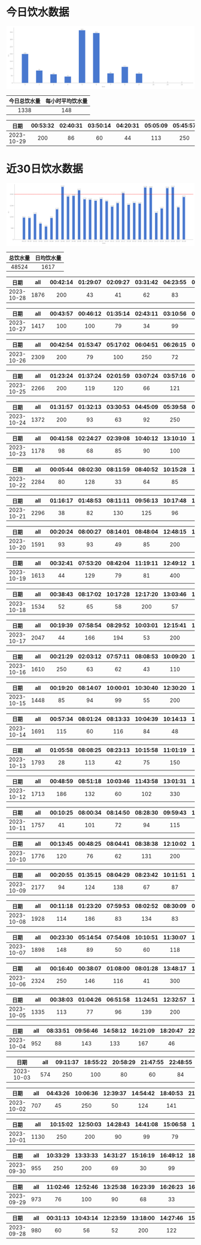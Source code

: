 # 今日饮水数据

<div align=center>
<img src="today.png" style="zoom: 100%;" />

| 今日总饮水量 | 每小时平均饮水量 |
| :----: | :----: |
| 1338 | 148 |
</div>

| 日期 | 00:53:32 | 02:40:31 | 03:50:14 | 04:20:31 | 05:05:09 | 05:45:57 | 06:29:26 | 06:46:26 | 07:23:03 | 08:28:43 | 17:39:34 |
| :----: | :----: | :----: | :----: | :----: | :----: | :----: | :----: | :----: | :----: | :----: | :----: |
| 2023-10-29 | 200 | 86 | 60 | 44 | 113 | 250 | 187 | 157 | 66 | 111 | 64 |

# 近30日饮水数据

<div align=center>
<img src="30.png"style="zoom: 100%;" />

| 总饮水量 | 日均饮水量 |
| :----: | :----: |
| 48524 | 1617 |
</div>

| 日期 | all | 00:42:14 | 01:29:07 | 02:09:27 | 03:31:42 | 04:23:55 | 05:40:24 | 06:19:12 | 06:26:51 | 08:52:35 | 18:07:18 | 19:08:41 | 20:59:31 | 21:59:14 | 23:23:48 |
| :----: | :----: | :----: | :----: | :----: | :----: | :----: | :----: | :----: | :----: | :----: | :----: | :----: | :----: | :----: | :----: |
| 2023-10-28 | 1876 | 200 | 43 | 41 | 62 | 83 | 250 | 10 | 158 | 28 | 500 | 102 | 102 | 146 | 151 |

| 日期 | all | 00:43:57 | 00:46:12 | 01:35:14 | 02:43:11 | 03:10:56 | 04:44:35 | 08:08:42 | 08:20:06 | 17:16:22 | 17:50:14 | 18:20:31 | 20:32:29 | 22:47:19 | 23:59:32 |
| :----: | :----: | :----: | :----: | :----: | :----: | :----: | :----: | :----: | :----: | :----: | :----: | :----: | :----: | :----: | :----: |
| 2023-10-27 | 1417 | 100 | 100 | 79 | 34 | 99 | 86 | 250 | 55 | 100 | 110 | 115 | 77 | 65 | 147 |

| 日期 | all | 00:42:54 | 01:53:47 | 05:17:02 | 06:04:51 | 06:26:15 | 06:53:17 | 07:13:24 | 08:39:00 | 17:07:55 | 18:58:33 | 20:32:14 | 20:54:29 | 21:32:57 | 21:35:21 | 22:03:32 | 22:28:58 | 22:45:38 | 23:31:07 |
| :----: | :----: | :----: | :----: | :----: | :----: | :----: | :----: | :----: | :----: | :----: | :----: | :----: | :----: | :----: | :----: | :----: | :----: | :----: | :----: |
| 2023-10-26 | 2309 | 200 | 79 | 100 | 250 | 72 | 119 | 206 | 46 | 88 | 200 | 192 | 79 | 60 | 113 | 87 | 136 | 179 | 103 |

| 日期 | all | 01:23:24 | 01:37:24 | 02:01:59 | 03:07:24 | 03:57:16 | 05:40:27 | 06:51:28 | 08:40:21 | 17:21:39 | 17:53:30 | 19:24:53 | 20:31:26 | 22:38:40 |
| :----: | :----: | :----: | :----: | :----: | :----: | :----: | :----: | :----: | :----: | :----: | :----: | :----: | :----: | :----: |
| 2023-10-25 | 2266 | 200 | 119 | 120 | 66 | 121 | 250 | 149 | 65 | 300 | 159 | 118 | 99 | 500 |

| 日期 | all | 01:31:57 | 01:32:13 | 03:30:53 | 04:45:09 | 05:39:58 | 07:51:28 | 08:16:04 | 14:09:47 | 18:19:45 | 19:09:02 | 20:24:17 | 22:10:02 | 22:42:10 |
| :----: | :----: | :----: | :----: | :----: | :----: | :----: | :----: | :----: | :----: | :----: | :----: | :----: | :----: | :----: |
| 2023-10-24 | 1372 | 200 | 93 | 63 | 92 | 250 | 108 | 72 | 60 | 48 | 100 | 63 | 109 | 114 |

| 日期 | all | 00:41:58 | 02:24:27 | 02:39:08 | 10:40:12 | 13:10:10 | 14:13:53 | 15:46:27 | 16:20:41 | 17:31:16 | 20:33:39 | 21:18:58 | 21:52:11 | 22:42:13 |
| :----: | :----: | :----: | :----: | :----: | :----: | :----: | :----: | :----: | :----: | :----: | :----: | :----: | :----: | :----: |
| 2023-10-23 | 1178 | 98 | 68 | 85 | 90 | 100 | 55 | 73 | 32 | 67 | 190 | 110 | 100 | 110 |

| 日期 | all | 00:05:44 | 08:02:30 | 08:11:59 | 08:40:52 | 10:15:28 | 10:54:04 | 11:45:04 | 12:13:06 | 13:07:27 | 15:13:38 | 16:15:10 | 17:09:48 | 17:17:36 | 23:01:12 |
| :----: | :----: | :----: | :----: | :----: | :----: | :----: | :----: | :----: | :----: | :----: | :----: | :----: | :----: | :----: | :----: |
| 2023-10-22 | 2284 | 80 | 128 | 33 | 64 | 85 | 154 | 137 | 200 | 96 | 64 | 143 | 200 | 400 | 500 |

| 日期 | all | 01:16:17 | 01:48:53 | 08:11:11 | 09:56:13 | 10:17:48 | 11:29:31 | 12:10:43 | 13:12:57 | 14:02:23 | 14:33:21 | 14:58:29 | 15:14:32 | 16:10:57 | 18:30:31 | 19:31:43 | 20:25:34 | 21:22:54 | 22:40:59 | 23:42:50 |
| :----: | :----: | :----: | :----: | :----: | :----: | :----: | :----: | :----: | :----: | :----: | :----: | :----: | :----: | :----: | :----: | :----: | :----: | :----: | :----: | :----: |
| 2023-10-21 | 2296 | 38 | 82 | 130 | 125 | 96 | 145 | 250 | 98 | 38 | 213 | 113 | 159 | 123 | 93 | 140 | 60 | 250 | 64 | 79 |

| 日期 | all | 00:20:24 | 08:00:27 | 08:14:01 | 08:48:04 | 12:48:15 | 13:02:12 | 13:40:40 | 14:55:15 | 16:37:33 | 17:11:35 | 17:29:57 | 20:21:08 | 21:29:10 | 22:56:51 | 23:41:38 |
| :----: | :----: | :----: | :----: | :----: | :----: | :----: | :----: | :----: | :----: | :----: | :----: | :----: | :----: | :----: | :----: | :----: |
| 2023-10-20 | 1591 | 93 | 93 | 49 | 85 | 200 | 89 | 106 | 91 | 110 | 86 | 103 | 250 | 73 | 93 | 70 |

| 日期 | all | 00:32:41 | 07:53:20 | 08:42:04 | 11:19:11 | 12:49:12 | 15:11:03 | 15:43:41 | 17:18:56 | 19:18:57 | 21:32:37 | 22:29:04 | 23:15:47 |
| :----: | :----: | :----: | :----: | :----: | :----: | :----: | :----: | :----: | :----: | :----: | :----: | :----: | :----: |
| 2023-10-19 | 1613 | 44 | 129 | 79 | 81 | 400 | 73 | 108 | 200 | 78 | 250 | 83 | 88 |

| 日期 | all | 00:38:43 | 08:17:02 | 10:17:28 | 12:17:20 | 13:03:46 | 13:39:00 | 14:29:17 | 15:18:14 | 15:54:37 | 17:13:03 | 18:59:57 | 19:50:05 | 20:46:20 | 22:06:52 | 23:16:40 |
| :----: | :----: | :----: | :----: | :----: | :----: | :----: | :----: | :----: | :----: | :----: | :----: | :----: | :----: | :----: | :----: | :----: |
| 2023-10-18 | 1534 | 52 | 65 | 58 | 200 | 57 | 67 | 65 | 90 | 60 | 200 | 96 | 67 | 51 | 250 | 156 |

| 日期 | all | 00:19:39 | 07:58:54 | 08:29:52 | 10:03:01 | 12:15:41 | 13:03:04 | 14:13:47 | 15:15:48 | 17:15:32 | 18:03:00 | 19:14:39 | 20:03:35 | 21:34:18 | 22:16:46 | 22:46:37 | 23:43:56 | 23:44:13 |
| :----: | :----: | :----: | :----: | :----: | :----: | :----: | :----: | :----: | :----: | :----: | :----: | :----: | :----: | :----: | :----: | :----: | :----: | :----: |
| 2023-10-17 | 2047 | 44 | 166 | 194 | 53 | 200 | 78 | 71 | 96 | 200 | 53 | 64 | 69 | 250 | 154 | 79 | 180 | 96 |

| 日期 | all | 00:21:29 | 02:03:12 | 07:57:11 | 08:08:53 | 10:09:20 | 12:10:17 | 13:03:20 | 15:00:28 | 15:30:50 | 18:00:38 | 19:03:59 | 20:22:10 | 21:01:28 | 22:22:30 | 23:30:39 |
| :----: | :----: | :----: | :----: | :----: | :----: | :----: | :----: | :----: | :----: | :----: | :----: | :----: | :----: | :----: | :----: | :----: |
| 2023-10-16 | 1610 | 250 | 63 | 62 | 43 | 110 | 200 | 60 | 91 | 87 | 74 | 79 | 200 | 101 | 143 | 47 |

| 日期 | all | 00:19:20 | 08:14:07 | 10:00:01 | 10:30:40 | 12:30:20 | 13:02:59 | 14:57:58 | 17:19:08 | 20:10:12 | 22:17:44 |
| :----: | :----: | :----: | :----: | :----: | :----: | :----: | :----: | :----: | :----: | :----: | :----: |
| 2023-10-15 | 1448 | 85 | 94 | 99 | 55 | 200 | 55 | 66 | 200 | 500 | 94 |

| 日期 | all | 00:57:34 | 08:01:24 | 08:13:33 | 10:04:39 | 10:14:13 | 12:24:02 | 13:03:39 | 13:36:28 | 14:34:56 | 20:41:45 | 21:41:35 | 22:39:02 | 23:03:15 | 23:28:07 |
| :----: | :----: | :----: | :----: | :----: | :----: | :----: | :----: | :----: | :----: | :----: | :----: | :----: | :----: | :----: | :----: |
| 2023-10-14 | 1691 | 115 | 60 | 116 | 84 | 48 | 200 | 56 | 69 | 126 | 300 | 83 | 250 | 99 | 85 |

| 日期 | all | 01:05:58 | 08:08:25 | 08:23:13 | 10:15:58 | 11:01:19 | 12:09:19 | 13:02:16 | 14:08:37 | 15:17:18 | 17:13:50 | 17:34:20 | 19:00:30 | 20:01:46 | 21:19:58 | 22:15:38 |
| :----: | :----: | :----: | :----: | :----: | :----: | :----: | :----: | :----: | :----: | :----: | :----: | :----: | :----: | :----: | :----: | :----: |
| 2023-10-13 | 1793 | 28 | 113 | 42 | 75 | 150 | 200 | 136 | 91 | 96 | 200 | 101 | 96 | 105 | 250 | 110 |

| 日期 | all | 00:48:59 | 08:51:18 | 10:03:46 | 11:43:58 | 13:01:31 | 14:32:25 | 15:33:54 | 17:07:05 | 18:58:45 | 21:36:15 | 23:01:29 | 23:42:54 |
| :----: | :----: | :----: | :----: | :----: | :----: | :----: | :----: | :----: | :----: | :----: | :----: | :----: | :----: |
| 2023-10-12 | 1713 | 186 | 132 | 60 | 102 | 330 | 87 | 60 | 200 | 72 | 300 | 77 | 107 |

| 日期 | all | 00:10:25 | 08:00:34 | 08:14:50 | 08:28:30 | 09:59:43 | 11:32:37 | 12:11:55 | 13:01:52 | 13:33:06 | 14:29:51 | 15:13:40 | 17:18:31 | 21:11:47 | 21:52:40 | 22:27:02 |
| :----: | :----: | :----: | :----: | :----: | :----: | :----: | :----: | :----: | :----: | :----: | :----: | :----: | :----: | :----: | :----: | :----: |
| 2023-10-11 | 1757 | 41 | 101 | 72 | 94 | 115 | 120 | 200 | 92 | 126 | 64 | 69 | 200 | 250 | 75 | 138 |

| 日期 | all | 00:13:45 | 00:48:25 | 08:04:41 | 08:38:38 | 12:10:02 | 12:33:10 | 14:13:51 | 15:15:07 | 18:16:39 | 19:53:24 | 21:58:29 | 22:28:24 | 23:16:20 | 23:46:30 |
| :----: | :----: | :----: | :----: | :----: | :----: | :----: | :----: | :----: | :----: | :----: | :----: | :----: | :----: | :----: | :----: |
| 2023-10-10 | 1776 | 120 | 76 | 62 | 131 | 200 | 250 | 109 | 103 | 108 | 250 | 94 | 153 | 60 | 60 |

| 日期 | all | 00:20:55 | 01:35:15 | 08:04:29 | 08:23:42 | 10:11:51 | 12:11:09 | 13:06:07 | 15:13:20 | 17:13:14 | 18:09:17 | 19:27:04 | 20:26:15 | 21:38:29 | 22:10:31 | 22:10:48 | 23:44:33 |
| :----: | :----: | :----: | :----: | :----: | :----: | :----: | :----: | :----: | :----: | :----: | :----: | :----: | :----: | :----: | :----: | :----: | :----: |
| 2023-10-09 | 2177 | 94 | 124 | 138 | 67 | 87 | 200 | 60 | 154 | 200 | 71 | 110 | 257 | 250 | 79 | 188 | 98 |

| 日期 | all | 00:11:18 | 01:23:20 | 07:59:53 | 08:02:52 | 08:30:09 | 09:52:50 | 10:13:42 | 12:08:59 | 13:08:51 | 14:15:36 | 16:22:11 | 17:13:52 | 18:50:06 | 21:15:25 | 22:22:57 |
| :----: | :----: | :----: | :----: | :----: | :----: | :----: | :----: | :----: | :----: | :----: | :----: | :----: | :----: | :----: | :----: | :----: |
| 2023-10-08 | 1928 | 114 | 186 | 83 | 134 | 83 | 79 | 88 | 200 | 88 | 124 | 107 | 200 | 92 | 250 | 100 |

| 日期 | all | 00:23:30 | 05:14:54 | 07:54:08 | 10:10:51 | 11:30:07 | 12:12:51 | 13:04:37 | 13:58:26 | 15:13:02 | 16:34:00 | 17:04:59 | 17:05:06 | 17:14:18 | 18:42:59 | 21:17:32 | 22:06:03 | 23:39:29 |
| :----: | :----: | :----: | :----: | :----: | :----: | :----: | :----: | :----: | :----: | :----: | :----: | :----: | :----: | :----: | :----: | :----: | :----: | :----: |
| 2023-10-07 | 1898 | 148 | 89 | 50 | 60 | 118 | 200 | 91 | 90 | 103 | 140 | 30 | 170 | 100 | 67 | 250 | 72 | 120 |

| 日期 | all | 00:16:40 | 00:38:07 | 01:08:00 | 08:01:28 | 13:48:17 | 15:23:24 | 15:59:03 | 17:17:25 | 18:38:48 | 19:01:44 | 19:48:15 | 20:58:34 | 21:03:29 | 21:23:40 | 21:40:37 | 21:59:09 | 22:40:20 | 22:54:13 | 23:48:50 |
| :----: | :----: | :----: | :----: | :----: | :----: | :----: | :----: | :----: | :----: | :----: | :----: | :----: | :----: | :----: | :----: | :----: | :----: | :----: | :----: | :----: |
| 2023-10-06 | 2324 | 250 | 146 | 116 | 41 | 300 | 139 | 100 | 60 | 130 | 46 | 56 | 150 | 104 | 75 | 77 | 250 | 55 | 89 | 140 |

| 日期 | all | 00:38:03 | 01:04:26 | 06:51:58 | 11:24:51 | 12:32:57 | 14:00:11 | 15:15:34 | 17:10:48 | 20:24:39 | 21:18:36 | 21:29:58 |
| :----: | :----: | :----: | :----: | :----: | :----: | :----: | :----: | :----: | :----: | :----: | :----: | :----: |
| 2023-10-05 | 1335 | 113 | 77 | 96 | 139 | 200 | 40 | 79 | 112 | 200 | 133 | 146 |

| 日期 | all | 08:33:51 | 09:56:46 | 14:58:12 | 16:21:09 | 18:20:47 | 22:45:15 | 23:48:11 |
| :----: | :----: | :----: | :----: | :----: | :----: | :----: | :----: | :----: |
| 2023-10-04 | 952 | 88 | 143 | 133 | 167 | 46 | 300 | 75 |

| 日期 | all | 09:11:37 | 18:55:22 | 20:58:29 | 21:47:55 | 22:48:55 |
| :----: | :----: | :----: | :----: | :----: | :----: | :----: |
| 2023-10-03 | 574 | 250 | 100 | 80 | 60 | 84 |

| 日期 | all | 04:43:26 | 10:06:36 | 12:39:37 | 14:54:42 | 18:40:53 | 21:17:37 | 21:44:00 |
| :----: | :----: | :----: | :----: | :----: | :----: | :----: | :----: | :----: |
| 2023-10-02 | 707 | 45 | 250 | 50 | 124 | 141 | 46 | 51 |

| 日期 | all | 10:15:02 | 12:50:03 | 14:28:43 | 14:41:08 | 15:06:58 | 15:35:07 | 16:45:01 | 20:44:47 | 21:31:06 |
| :----: | :----: | :----: | :----: | :----: | :----: | :----: | :----: | :----: | :----: | :----: |
| 2023-10-01 | 1130 | 250 | 200 | 90 | 99 | 79 | 118 | 89 | 131 | 74 |

| 日期 | all | 10:33:29 | 13:33:33 | 14:31:27 | 15:16:19 | 16:49:12 | 18:44:00 | 19:20:44 | 21:45:22 |
| :----: | :----: | :----: | :----: | :----: | :----: | :----: | :----: | :----: | :----: |
| 2023-09-30 | 955 | 250 | 200 | 69 | 30 | 99 | 200 | 51 | 56 |

| 日期 | all | 11:02:46 | 12:52:46 | 13:25:38 | 16:23:39 | 16:26:23 | 16:46:31 | 16:47:16 | 17:14:34 | 18:57:10 | 20:17:19 | 21:29:29 | 22:34:43 |
| :----: | :----: | :----: | :----: | :----: | :----: | :----: | :----: | :----: | :----: | :----: | :----: | :----: | :----: |
| 2023-09-29 | 973 | 76 | 100 | 90 | 68 | 33 | 80 | 90 | 100 | 200 | 30 | 82 | 24 |

| 日期 | all | 00:31:13 | 10:43:14 | 12:23:59 | 13:18:00 | 14:27:46 | 15:19:02 | 20:19:24 | 21:31:19 | 22:15:56 | 23:01:08 |
| :----: | :----: | :----: | :----: | :----: | :----: | :----: | :----: | :----: | :----: | :----: | :----: |
| 2023-09-28 | 980 | 60 | 56 | 52 | 200 | 122 | 37 | 300 | 60 | 33 | 60 |

